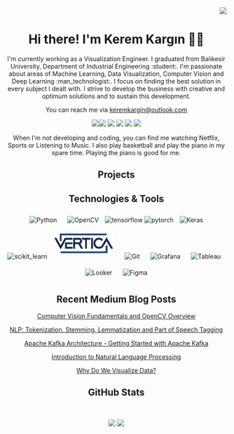 <img align="right" src="https://visitor-badge.laobi.icu/badge?page_id=keremkargin0.keremkargin0">
<br>

<h1 align="center"> Hi there! I'm Kerem Kargın 👋🤓 </h1>

<p align="center"> I'm currently working as a Visualization Engineer. I graduated from Balıkesir University, Department of Industrial Engineering :student:. I'm passionate about areas of Machine Learning, Data Visualization, Computer Vision and Deep Learning :man_technologist:. I focus on finding the best solution in every subject I dealt with. I strive to develop the business with creative and optimum solutions and to sustain this development.
</p>

<p align="center"> You can reach me via <a href = "mailto: keremkargin@outlook.com">keremkargin@outlook.com </a></p>

<p align="center"><a href="https://www.linkedin.com/in/keremkargin"><img src="https://img.shields.io/badge/linkedin-%230077B5.svg?&style=for-the-badge&logo=linkedin&logoColor=white" height=30></a><a href="https://keremkargin.medium.com"><img src="https://img.shields.io/badge/medium-%2312100E.svg?&style=for-the-badge&logo=medium&logoColor=white" height=30></a> <a href="https://twitter.com/keremkargin_"><img src="https://img.shields.io/badge/twitter-%231DA1F2.svg?&style=for-the-badge&logo=twitter&logoColor=white" height=30></a>  <a href="https://www.instagram.com/keremkargin0"><img src="https://img.shields.io/badge/instagram-%23E4405F.svg?&style=for-the-badge&logo=instagram&logoColor=white" height=30></a>  <a href="https://www.kaggle.com/keremkargn"><img src="https://img.shields.io/badge/Kaggle-%2312100E.svg?&style=for-the-badge&logo=kaggle&logoColor=white" height=30></a>  <a href="https://open.spotify.com/user/7pzz5ih249aikab4uw0vm7bvz?si=d3f21181e4154cb5"><img src="https://img.shields.io/badge/Spotify-1ED760?&style=for-the-badge&logo=spotify&logoColor=white" height=30></a>  
</p>

<p align="center"> When I'm not developing and coding, you can find me watching Netflix, Sports or Listening to Music. I also play basketball and play the piano in my spare time. Playing the piano is good for me. </p>

<h2 align="center">Projects</h2>

<h2 align="center">Technologies & Tools</h2>


<div align="center">  
<img style="margin: 10px" src="https://profilinator.rishav.dev/skills-assets/python-original.svg" alt="Python" height="50" /> 
<img style="margin: 10px" src="https://profilinator.rishav.dev/skills-assets/opencv-icon.svg" alt="OpenCV" height="50" />  
<img src="https://www.vectorlogo.zone/logos/tensorflow/tensorflow-icon.svg" alt="tensorflow" width="40" height="40"/> </a>
<img src="https://www.vectorlogo.zone/logos/pytorch/pytorch-icon.svg" alt="pytorch" width="40" height="40"/> </a> 
<img style="margin: 10px" src="https://profilinator.rishav.dev/skills-assets/keras.png" alt="Keras" height="50" /> 
<img src="https://upload.wikimedia.org/wikipedia/commons/0/05/Scikit_learn_logo_small.svg" alt="scikit_learn" width="40" height="40"/> </a>
<img style="margin: 10px" src="https://github.com/cncf/landscape/blob/master/hosted_logos/vertica.svg" alt="Vertica" height="50" /> 
<img style="margin: 10px" src="https://profilinator.rishav.dev/skills-assets/git-scm-icon.svg" alt="Git" height="50" />  
<img style="margin: 10px" src="https://profilinator.rishav.dev/skills-assets/grafana.png" alt="Grafana" height="50" />
<img style="margin: 10px" src="https://github.com/gilbarbara/logos/blob/master/logos/tableau.svg" alt="Tableau" height="50" /> 
<img style="margin: 10px" src="https://github.com/gilbarbara/logos/blob/master/logos/looker.svg" alt="Looker" height="50" /> 
<img style="margin: 10px" src="https://profilinator.rishav.dev/skills-assets/figma-icon.svg" alt="Figma" height="50" /> 
</div>  

<h2 align="center">Recent Medium Blog Posts</h2>



<p align="center"> <a href="https://keremkargin.medium.com/computer-vision-fundamentals-and-opencv-overview-9a30fe94f0ce">Computer Vision Fundamentals and OpenCV Overview</a></p>
<p align="center"> <a href="https://medium.com/mlearning-ai/nlp-tokenization-stemming-lemmatization-and-part-of-speech-tagging-9088ac068768">NLP: Tokenization, Stemming, Lemmatization and Part of Speech Tagging</a></p>
<p align="center"> <a href="https://medium.com/analytics-vidhya/apache-kafka-architecture-getting-started-with-apache-kafka-771d69ac6cef">Apache Kafka Architecture - Getting Started with Apache Kafka</a></p>
<p align="center"> <a href="https://medium.com/mlearning-ai/introduction-to-natural-language-processing-3c7b18312980">Introduction to Natural Language Processing</a></p>
<p align="center"> <a href="https://keremkargin.medium.com/why-do-we-visualize-data-293f2dd0a71e">Why Do We Visualize Data?</a></p>


<h2 align="center">GitHub Stats</h2>

<br/>  
<p align="center">
	
  <img width="48%" src="https://github-readme-stats.vercel.app/api?username=keremkargin0&show_icons=true&theme=tokyonight" />
  <img width="48%" src="https://github-readme-streak-stats.herokuapp.com/?user=keremkargin0&theme=tokyonight" />
</p>
